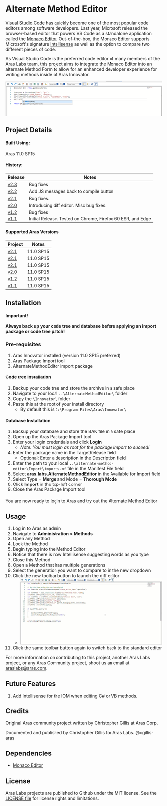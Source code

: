# Alternate Method Editor

[Visual Studio Code](https://code.visualstudio.com/) has quickly become one of the most popular code editors among software developers. Last year, Microsoft released the browser-based editor that powers VS Code as a standalone application called the [Monaco Editor](https://github.com/Microsoft/monaco-editor). Out-of-the-box, the Monaco Editor supports Microsoft's signature [Intellisense](https://docs.microsoft.com/en-us/visualstudio/ide/using-intellisense) as well as the option to compare two different pieces of code.

As Visual Studio Code is the preferred code editor of many members of the Aras Labs team, this project aims to integrate the Monaco Editor into an alternate Method Form to allow for an enhanced developer experience 
for writing methods inside of Aras Innovator.

![screenshot](Screenshots/Embedded-Monaco-Editor.png)

## Project Details

#### Built Using:
Aras 11.0 SP15

#### History:
Release | Notes
--------|--------
[v2.3](https://github.com/ArasLabs/alternate-method-editor/releases/tag/v2.3) | Bug fixes
[v2.2](https://github.com/ArasLabs/alternate-method-editor/releases/tag/v2.2) | Add JS messages back to compile button
[v2.1](https://github.com/ArasLabs/alternate-method-editor/releases/tag/v2.1) | Bug fixes.
[v2.0](https://github.com/ArasLabs/alternate-method-editor/releases/tag/v2.0) | Introducing diff editor. Misc bug fixes.
[v1.2](https://github.com/ArasLabs/alternate-method-editor/releases/tag/v1.2) | Bug fixes
[v1.1](https://github.com/ArasLabs/alternate-method-editor/releases/tag/v1.1) | Initial Release. Tested on Chrome, Firefox 60 ESR, and Edge

#### Supported Aras Versions
Project | Notes
--------|--------
[v2.1](https://github.com/ArasLabs/alternate-method-editor/releases/tag/v2.3) | 11.0 SP15
[v2.1](https://github.com/ArasLabs/alternate-method-editor/releases/tag/v2.2) | 11.0 SP15
[v2.1](https://github.com/ArasLabs/alternate-method-editor/releases/tag/v2.1) | 11.0 SP15
[v2.0](https://github.com/ArasLabs/alternate-method-editor/releases/tag/v2.0) | 11.0 SP15
[v1.2](https://github.com/ArasLabs/alternate-method-editor/releases/tag/v1.2) | 11.0 SP15
[v1.1](https://github.com/ArasLabs/alternate-method-editor/releases/tag/v1.1) | 11.0 SP15

## Installation

#### Important!
**Always back up your code tree and database before applying an import package or code tree patch!**

### Pre-requisites

1. Aras Innovator installed (version 11.0 SP15 preferred)
2. Aras Package Import tool
3. AlternateMethodEditor import package

#### Code tree Installation

1. Backup your code tree and store the archive in a safe place
2. Navigate to your local `..\AlternateMethodEditor\` folder
3. Copy the `\Innovator\` folder
4. Paste this at the root of your install directory
    + By default this is `C:\Program Files\Aras\Innovator\`

#### Database Installation

1. Backup your database and store the BAK file in a safe place
2. Open up the Aras Package Import tool
3. Enter your login credentials and click **Login**
    * _Note: You must login as root for the package import to suceed!_
4. Enter the package name in the TargetRelease field
    * Optional: Enter a description in the Description field
5. Enter the path to your local `..\alternate-method-editor\Import\imports.mf` file in the Manifest File field
6. Select **aras.labs.AlternateMethodEditor** in the Available for Import field
7. Select Type = **Merge** and Mode = **Thorough Mode**
8. Click **Import** in the top-left corner
9. Close the Aras Package Import tool

####

You are now ready to login to Aras and try out the Alternate Method Editor

## Usage

1. Log in to Aras as admin
2. Navigate to **Administration > Methods**
3. Open any Method
4. Lock the Method
5. Begin typing into the Method Editor
6. Notice that there is now Intellisense suggesting words as you type
7. Close this Method
8. Open a Method that has multiple generations
9. Select the generation you want to compare to in the new dropdown
10. Click the new toolbar button to launch the diff editor
    * ![screenshot](Screenshots/Diff-Editor-Example.gif)
11. Click the same toolbar button again to switch back to the standard editor

For more information on contributing to this project, another Aras Labs project, or any Aras Community project, shoot us an email at araslabs@aras.com.

## Future Features

1. Add Intellisense for the IOM when editing C# or VB methods.

## Credits

Original Aras community project written by Christopher Gillis at Aras Corp.

Documented and published by Christopher Gillis for Aras Labs. @cgillis-aras

## Dependencies

* [Monaco Editor](https://github.com/Microsoft/monaco-editor)

## License

Aras Labs projects are published to Github under the MIT license. See the [LICENSE file](./LICENSE) for license rights and limitations.